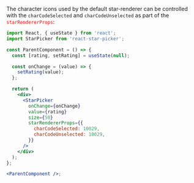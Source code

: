 The character icons used by the default star-renderer can be controlled with the `charCodeSelected` and `charCodeUnselected` as part of the <span style="color:red">`starRendererProps`</span>:

```jsx
import React, { useState } from 'react';
import StarPicker from 'react-star-picker';

const ParentComponent = () => {
  const [rating, setRating] = useState(null);

  const onChange = (value) => {
    setRating(value);
  };

  return (
    <div>
      <StarPicker
        onChange={onChange}
        value={rating}
        size={50}
        starRendererProps={{
          charCodeSelected: 10029,
          charCodeUnselected: 10029,
        }}
      />
    </div>
  );
};

<ParentComponent />;
```
